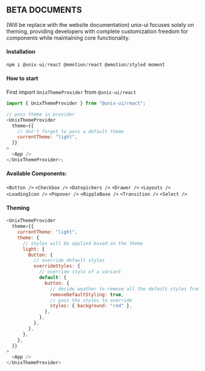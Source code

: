 ## BETA DOCUMENTS

(Will be replace with the website documentation)
unix-ui focuses solely on theming, providing developers with complete customization freedom for components while maintaining core functionality.

#### Installation

```javascript
npm i @unix-ui/react @emotion/react @emotion/styled moment
```

#### How to start

First import `UnixThemeProvider` from `@unix-ui/react`

```javascript
import { UnixThemeProvider } from "@unix-ui/react";

// pass theme in provider
<UnixThemeProvider
  theme={{
    // don't forget to pass a default theme
    currentTheme: "light",
  }}
>
  <App />
</UnixThemeProvider>;
```

#### Available Components:

`<Button />`
`<Checkbox />`
`<Datepickers />`
`<Drawer />`
`<Layouts />`
`<LoadingIcon />`
`<Popover />`
`<RippleBase />`
`<Transition />`
`<Select />`

#### Theming

```javascript
<UnixThemeProvider
  theme={{
    currentTheme: "light",
    theme: {
      // styles will be applied based on the theme
      light: {
        Button: {
          // override default styles
          overrideStyles: {
            // override style of a variant
            default: {
              button: {
                // decide weather to remove all the default styles from
                removeDefaultStyling: true,
                // pass the styles to override
                styles: { background: "red" },
              },
            },
          },
        },
      },
    },
  }}
>
  <App />
</UnixThemeProvider>
```
